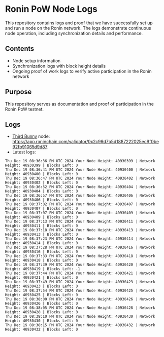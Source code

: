 # Ronin PoW Node Logs

This repository contains logs and proof that we have successfully set up and run a node on the Ronin network. The logs demonstrate continuous node operation, including synchronization details and performance.

## Contents

- Node setup information
- Synchronization logs with block height details
- Ongoing proof of work logs to verify active participation in the Ronin network

## Purpose

This repository serves as documentation and proof of participation in the Ronin PoW testnet.

## Logs

- [Third Bunny](https://thirdbunny.xyz/) node: https://app.roninchain.com/validator/0x2c96d7b5d1887222025ec9f0be92fb91065d9d87
- Latest logs:
```
Thu Dec 19 08:36:36 PM UTC 2024 Your Node Height: 40930399 | Network Height: 40930399 | Blocks Left: 0
Thu Dec 19 08:36:41 PM UTC 2024 Your Node Height: 40930400 | Network Height: 40930400 | Blocks Left: 0
Thu Dec 19 08:36:47 PM UTC 2024 Your Node Height: 40930402 | Network Height: 40930402 | Blocks Left: 0
Thu Dec 19 08:36:52 PM UTC 2024 Your Node Height: 40930404 | Network Height: 40930404 | Blocks Left: 0
Thu Dec 19 08:36:57 PM UTC 2024 Your Node Height: 40930406 | Network Height: 40930406 | Blocks Left: 0
Thu Dec 19 08:37:02 PM UTC 2024 Your Node Height: 40930407 | Network Height: 40930407 | Blocks Left: 0
Thu Dec 19 08:37:07 PM UTC 2024 Your Node Height: 40930409 | Network Height: 40930409 | Blocks Left: 0
Thu Dec 19 08:37:13 PM UTC 2024 Your Node Height: 40930411 | Network Height: 40930411 | Blocks Left: 0
Thu Dec 19 08:37:18 PM UTC 2024 Your Node Height: 40930413 | Network Height: 40930413 | Blocks Left: 0
Thu Dec 19 08:37:23 PM UTC 2024 Your Node Height: 40930414 | Network Height: 40930414 | Blocks Left: 0
Thu Dec 19 08:37:28 PM UTC 2024 Your Node Height: 40930416 | Network Height: 40930416 | Blocks Left: 0
Thu Dec 19 08:37:33 PM UTC 2024 Your Node Height: 40930418 | Network Height: 40930418 | Blocks Left: 0
Thu Dec 19 08:37:39 PM UTC 2024 Your Node Height: 40930420 | Network Height: 40930419 | Blocks Left: -1
Thu Dec 19 08:37:44 PM UTC 2024 Your Node Height: 40930421 | Network Height: 40930421 | Blocks Left: 0
Thu Dec 19 08:37:49 PM UTC 2024 Your Node Height: 40930423 | Network Height: 40930423 | Blocks Left: 0
Thu Dec 19 08:37:54 PM UTC 2024 Your Node Height: 40930425 | Network Height: 40930425 | Blocks Left: 0
Thu Dec 19 08:38:00 PM UTC 2024 Your Node Height: 40930426 | Network Height: 40930426 | Blocks Left: 0
Thu Dec 19 08:38:05 PM UTC 2024 Your Node Height: 40930428 | Network Height: 40930428 | Blocks Left: 0
Thu Dec 19 08:38:10 PM UTC 2024 Your Node Height: 40930430 | Network Height: 40930430 | Blocks Left: 0
Thu Dec 19 08:38:15 PM UTC 2024 Your Node Height: 40930432 | Network Height: 40930432 | Blocks Left: 0
```
